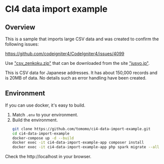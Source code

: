 # CI4 data import example

## Overview
This is a sample that imports large CSV data and was created to confirm the following issues:

https://github.com/codeigniter4/CodeIgniter4/issues/4099

Use ["csv_zenkoku.zip"](http://jusyo.jp/downloads/new/csv/csv_zenkoku.zip) that can be downloaded from the site ["jusyo.jp"](http://jusyo.jp/csv/new.php).

This is CSV data for Japanese addresses.
It has about 150,000 records and is 20MB of data.
No details such as error handling have been created.

## Environment
If you can use docker, it's easy to build.

1. Match `.env` to your environment.
2. Build the environment.
    ```bash
    git clone https://github.com/tomomo/ci4-data-import-example.git
    cd ci4-data-import-example
    docker-compose up -d --build
    docker exec -it ci4-data-import-example-app composer install
    docker exec -it ci4-data-import-example-app php spark migrate --all
    ```

Check the http://localhost in your browser.
